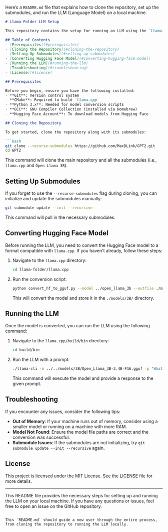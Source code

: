 Here’s a `README.md` file that explains how to clone the repository, set up the submodules, and run the LLM (Language Model) on a local machine.

```markdown
# Llama-Folder LLM Setup

This repository contains the setup for running an LLM using the `llama.cpp` implementation and the `Open Llama 3B` model. The project is organized using Git submodules to include external repositories.

## Table of Contents
- [Prerequisites](#prerequisites)
- [Cloning the Repository](#cloning-the-repository)
- [Setting Up Submodules](#setting-up-submodules)
- [Converting Hugging Face Model](#converting-hugging-face-model)
- [Running the LLM](#running-the-llm)
- [Troubleshooting](#troubleshooting)
- [License](#license)

## Prerequisites

Before you begin, ensure you have the following installed:
- **Git**: Version control system
- **CMake**: Required to build `llama.cpp`
- **Python 3.x**: Needed for model conversion scripts
- **GCC**: GNU Compiler Collection (installed via Homebrew)
- **Hugging Face Account**: To download models from Hugging Face

## Cloning the Repository

To get started, clone the repository along with its submodules:

```bash
git clone --recurse-submodules https://github.com/MaxDLink/GPT2.git
cd GPT2
```

This command will clone the main repository and all the submodules (i.e., `llama.cpp` and `Open Llama 3B`).

## Setting Up Submodules

If you forget to use the `--recurse-submodules` flag during cloning, you can initialize and update the submodules manually:

```bash
git submodule update --init --recursive
```

This command will pull in the necessary submodules.

## Converting Hugging Face Model

Before running the LLM, you need to convert the Hugging Face model to a format compatible with `llama.cpp`. If you haven't already, follow these steps:

1. Navigate to the `llama.cpp` directory:

    ```bash
    cd llama-folder/llama.cpp
    ```

2. Run the conversion script:

    ```bash
    python convert_hf_to_gguf.py --model ../open_llama_3b --outfile ./models/3B/
    ```

    This will convert the model and store it in the `./models/3B/` directory.

## Running the LLM

Once the model is converted, you can run the LLM using the following command:

1. Navigate to the `llama.cpp/build/bin` directory:

    ```bash
    cd build/bin
    ```

2. Run the LLM with a prompt:

    ```bash
    ./llama-cli -m ../../models/3B/Open_Llama_3B-3.4B-F16.gguf -p "What is the capital of France?"
    ```

    This command will execute the model and provide a response to the given prompt.

## Troubleshooting

If you encounter any issues, consider the following tips:

- **Out of Memory**: If your machine runs out of memory, consider using a smaller model or running on a machine with more RAM.
- **Model Not Found**: Ensure the model file paths are correct and the conversion was successful.
- **Submodule Issues**: If the submodules are not initializing, try `git submodule update --init --recursive` again.

## License

This project is licensed under the MIT License. See the [LICENSE](LICENSE) file for more details.

---

This README file provides the necessary steps for setting up and running the LLM on your local machine. If you have any questions or issues, feel free to open an issue on the GitHub repository.
```

This `README.md` should guide a new user through the entire process, from cloning the repository to running the LLM locally.
